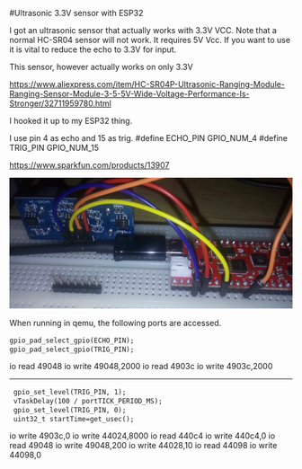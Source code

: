 #Ultrasonic 3.3V sensor with ESP32 

I got an ultrasonic sensor that actually works with 3.3V VCC.
Note that a normal HC-SR04 sensor will not work. It requires 5V Vcc.
If you want to use it is vital to reduce the echo to 3.3V for input.

This sensor, however actually works on only 3.3V

https://www.aliexpress.com/item/HC-SR04P-Ultrasonic-Ranging-Module-Ranging-Sensor-Module-3-5-5V-Wide-Voltage-Performance-Is-Stronger/32711959780.html

I hooked it up to my ESP32 thing.

I use pin 4 as echo and 15 as trig.
#define ECHO_PIN GPIO_NUM_4
#define TRIG_PIN GPIO_NUM_15


https://www.sparkfun.com/products/13907

![connection](connect.png)


When running in qemu, the following ports are accessed.


    gpio_pad_select_gpio(ECHO_PIN);
    gpio_pad_select_gpio(TRIG_PIN);


io read 49048 
io write 49048,2000 
io read 4903c 
io write 4903c,2000 



---------------

     gpio_set_level(TRIG_PIN, 1);
     vTaskDelay(100 / portTICK_PERIOD_MS);
     gpio_set_level(TRIG_PIN, 0);
     uint32_t startTime=get_usec();


io write 4903c,0 
io write 44024,8000 
io read 440c4 
io write 440c4,0 
io read 49048 
io write 49048,200 
io write 44028,10 
io read 44098 
io write 44098,0 


